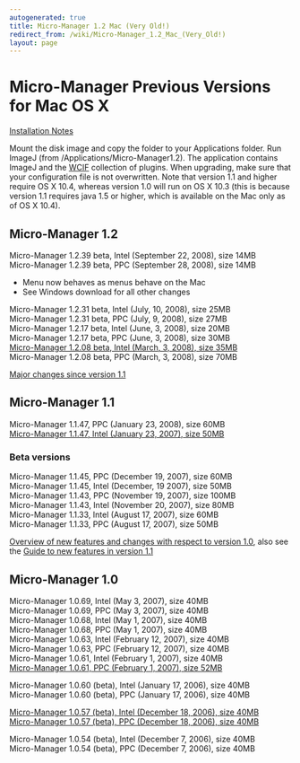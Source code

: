 ```yaml
---
autogenerated: true
title: Micro-Manager 1.2 Mac (Very Old!)
redirect_from: /wiki/Micro-Manager_1.2_Mac_(Very_Old!)
layout: page
---
```


# <span class="sbig">Micro-Manager Previous Versions for Mac OS X </span>

[Installation
Notes](https://valelab.ucsf.edu/~nico/MMweb/downloads.php?object=main)  
  
Mount the disk image and copy the folder to your Applications folder.
Run ImageJ (from /Applications/Micro-Manager1.2). The application
contains ImageJ and the
[WCIF](http://www.uhnresearch.ca/facilities/wcif/imagej/) collection of
plugins. When upgrading, make sure that your configuration file is not
overwritten. Note that version 1.1 and higher require OS X 10.4, whereas
version 1.0 will run on OS X 10.3 (this is because version 1.1 requires
java 1.5 or higher, which is available on the Mac only as of OS X
10.4).  
  

## Micro-Manager 1.2

<span>Micro-Manager 1.2.39 beta, Intel (September 22, 2008), size
14MB</span>  
<span>Micro-Manager 1.2.39 beta, PPC (September 28, 2008), size
14MB</span>  

-   Menu now behaves as menus behave on the Mac
-   See Windows download for all other changes

<span>Micro-Manager 1.2.31 beta, Intel (July, 10, 2008), size
25MB</span>  
<span>Micro-Manager 1.2.31 beta, PPC (July, 9, 2008), size 27MB</span>  
<span>Micro-Manager 1.2.17 beta, Intel (June, 3, 2008), size
20MB</span>  
<span>Micro-Manager 1.2.17 beta, PPC (June, 3, 2008), size 30MB</span>  
[<span>Micro-Manager 1.2.08 beta, Intel (March, 3, 2008), size
35MB</span>](http://valelab4.ucsf.edu/~MM/builds/1.2/Micro-Manager_Mac(Intel)_1.2.08.dmg)  
<span>Micro-Manager 1.2.08 beta, PPC (March, 3, 2008), size
70MB</span>  
  
[<span> Major changes since version 1.1
</span>](https://valelab.ucsf.edu/~nico/MMweb/documentation.php?object=NewFeature1_2)

## Micro-Manager 1.1

<span>Micro-Manager 1.1.47, PPC (January 23, 2008), size 60MB</span>  
[<span>Micro-Manager 1.1.47, Intel (January 23, 2007), size
50MB</span>](http://valelab4.ucsf.edu/~MM/builds/1.1/Micro-Manager_Mac(Intel)_1.1.47.dmg)  

### Beta versions

<span>Micro-Manager 1.1.45, PPC (December 19, 2007), size 60MB</span>  
<span>Micro-Manager 1.1.45, Intel (December, 19 2007), size
50MB</span>  
<span>Micro-Manager 1.1.43, PPC (November 19, 2007), size 100MB</span>  
<span>Micro-Manager 1.1.43, Intel (November 20, 2007), size
80MB</span>  
<span>Micro-Manager 1.1.33, Intel (August 17, 2007), size 60MB</span>  
<span>Micro-Manager 1.1.33, PPC (August 17, 2007), size 50MB</span>  
  
[Overview of new features and changes with respect to version
1.0](https://valelab.ucsf.edu/~nico/MMweb/documentation.php?object=NewFeature),
also see the [Guide to new features in version
1.1](https://valelab.ucsf.edu/~nico/MMweb/documentation.php?object=NewGuide)  

## Micro-Manager 1.0

<span>Micro-Manager 1.0.69, Intel (May 3, 2007), size 40MB</span>  
<span>Micro-Manager 1.0.69, PPC (May 3, 2007), size 40MB</span>  
<span>Micro-Manager 1.0.68, Intel (May 1, 2007), size 40MB</span>  
<span>Micro-Manager 1.0.68, PPC (May 1, 2007), size 40MB</span>  
<span>Micro-Manager 1.0.63, Intel (February 12, 2007), size
40MB</span>  
<span>Micro-Manager 1.0.63, PPC (February 12, 2007), size 40MB</span>  
<span>Micro-Manager 1.0.61, Intel (February 1, 2007), size 40MB</span>  
[<span>Micro-Manager 1.0.61, PPC (February 1, 2007), size
52MB</span>](http://valelab4.ucsf.edu/~MM/builds/1.0/Micro-Manager_Mac(PPC)_1_0_61.dmg)  
  
<span>Micro-Manager 1.0.60 (beta), Intel (January 17, 2006), size
40MB</span>  
<span>Micro-Manager 1.0.60 (beta), PPC (January 17, 2006), size
40MB</span>  
  
[<span>Micro-Manager 1.0.57 (beta), Intel (December 18, 2006), size
40MB</span>](http://valelab4.ucsf.edu/~MM/builds/1.0/Micro-Manager_Mac(Intel)_1_057.dmg)  
[<span>Micro-Manager 1.0.57 (beta), PPC (December 18, 2006), size
40MB</span>](http://valelab4.ucsf.edu/~MM/builds/1.0/Micro-Manager_Mac(PPC)_1_0_57.dmg)  
  
  
<span>Micro-Manager 1.0.54 (beta), Intel (December 7, 2006), size
40MB</span>  
<span>Micro-Manager 1.0.54 (beta), PPC (December 7, 2006), size
40MB</span>  
